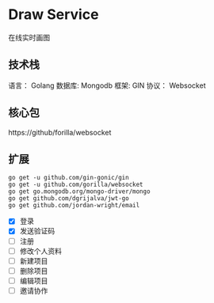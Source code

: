 # Draw Service

在线实时画图

## 技术栈
语言： Golang 数据库: Mongodb 框架: GIN 协议： Websocket

## 核心包
https://github/forilla/websocket

## 扩展
```shell
go get -u github.com/gin-gonic/gin
go get -u github.com/gorilla/websocket
go get go.mongodb.org/mongo-driver/mongo
go get github.com/dgrijalva/jwt-go  
go get github.com/jordan-wright/email 
```

- [x] 登录
- [x] 发送验证码
- [ ] 注册
- [ ] 修改个人资料
- [ ] 新建项目
- [ ] 删除项目
- [ ] 编辑项目
- [ ] 邀请协作

